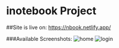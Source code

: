 # inotebook Project

##Site is live on:
https://nbook.netlify.app/

###Available Screenshots:
![home](https://user-images.githubusercontent.com/87274287/203919042-e8656fab-e0b6-4eca-b047-0c9132aaf2aa.png)
![login](https://user-images.githubusercontent.com/87274287/203919003-3d810e7a-dd7d-4fa1-8f5b-b81438892356.png)

